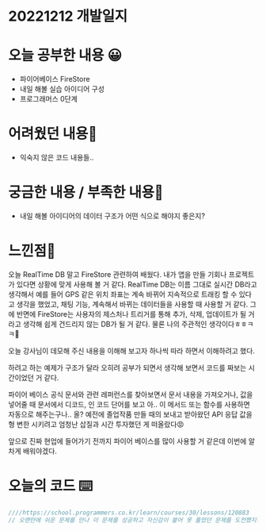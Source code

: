 # 20221212 개발일지

# 오늘 공부한 내용 😀

- 파이어베이스 FireStore
- 내일 해볼 실습 아이디어 구성
- 프로그래머스 0단계

# 어려웠던 내용🤯

- 익숙지 않은 코드 내용들..

# 궁금한 내용 / 부족한 내용🤔

- 내일 해볼 아이디어의 데이터 구조가 어떤 식으로 해야지 좋은지?

# 느낀점🤨

오늘 RealTime DB 말고 FireStore 관련하여 배웠다. 내가 앱을 만들 기회나 프로젝트가 있다면 상황에 맞게 사용해 볼 거 같다. RealTime DB는 이름 그대로 실시간 DB라고 생각해서 예를 들어 GPS 같은 위치 좌표는 계속 바뀌어 지속적으로 트래킹 할 수 있다고 생각을 했었고, 채팅 기능, 계속해서 바뀌는 데이터들을 사용할 때 사용할 거 같다. 그에 반면에 FireStore는 사용자의 제스처나 트리거를 통해 추가, 삭제, 업데이트가 될 거라고 생각해 쉽게 건드리지 않는 DB가 될 거 같다. 물론 나의 주관적인 생각이다ㅎㅎㅋㅋ🤔

오늘 강사님이 데모해 주신 내용을 이해해 보고자 하나씩 따라 하면서 이해하려고 했다.

하려고 하는 예제가 구조가 달라 오히려 공부가 되면서 생각해 보면서 코드를 짜보는 시간이었던 거 같다.

파이어 베이스 공식 문서와 관련 레퍼런스를 찾아보면서 문서 내용을 가져오거나, 값을 넣어줄 때 문서에서 디코드, 인 코드 단어를 보고 아.. 이 메서드 또는 함수를 사용하면 자동으로 해주는구나.. 올? 예전에 졸업작품 만들 때의 보내고 받아왔던 API 응답 값을 형 변한 시키려고 엄청난 삽질과 시간 투자했던 게 떠올랐다😡

앞으로 진짜 현업에 들어가기 전까지 파이어 베이스를 많이 사용할 거 같은데 이번에 알차게 배워야겠다.

# 오늘의 코드 ⌨️

```swift
////https://school.programmers.co.kr/learn/courses/30/lessons/120883
// 오랜만에 쉬운 문제를 만나 이 문제를 성공하고 자신감이 붙어 못 풀었던 문제를 도전했지만 실패했다..😢
```